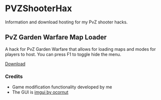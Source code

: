 # PVZShooterHax
Information and download hosting for my PvZ shooter hacks.

## PvZ Garden Warfare Map Loader
A hack for PvZ Garden Warfare that allows for loading maps and modes for players to host. You can press F1 to toggle hide the menu.

[Download](https://github.com/NatalieWhatever/PVZShooterHax/releases/download/pvzgw1-maploader-v1.1.0/PVZGardenWarfareMapLoader.v1.1.0.dll)

### Credits
* Game modification functionality developed by me
* The GUI is [imgui by ocornut](https://github.com/ocornut/imgui)
